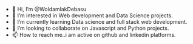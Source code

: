 - 👋 Hi, I’m @WoldamlakDebasu
- 👀 I’m interested in Web development and Data Science projects.
- 🌱 I’m currently learning Data science and full stack web development.
- 💞️ I’m looking to collaborate on Javascript and Python projects.
- 📫 How to reach me..i am active on github and linkedin platforms.

<!---
WoldamlakDebasu/WoldamlakDebasu is a ✨ special ✨ repository because its `README.md` (this file) appears on your GitHub profile.
You can click the Preview link to take a look at your changes.
--->
